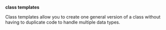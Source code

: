 **class templates**

Class templates allow you to create one general version of a class without having to duplicate code to handle multiple data types.

